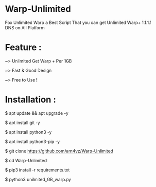 # Warp-Unlimited

Fox Unlimited Warp a Best Script That you can get Unlimited Warp+ 1.1.1.1 DNS on All Platform

# Feature :

~> Unlimited Get Warp + Per 1GB

~> Fast & Good Design

~> Free to Use !

# Installation :

$  apt update && apt upgrade -y

$  apt install git -y

$  apt install python3 -y

$  apt install python3-pip -y

$  git clone https://github.com/arn4vz/Warp-Unlimited 

$  cd Warp-Unlimited 

$  pip3 install -r requirements.txt 

$  python3 unilmited_GB_warp.py
